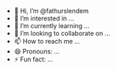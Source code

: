 - 👋 Hi, I’m @fathurslendem
- 👀 I’m interested in ...
- 🌱 I’m currently learning ...
- 💞️ I’m looking to collaborate on ...
- 📫 How to reach me ...
- 😄 Pronouns: ...
- ⚡ Fun fact: ...

<!---
fathurslendem/fathurslendem is a ✨ special ✨ repository because its `README.md` (this file) appears on your GitHub profile.
You can click the Preview link to take a look at your changes.
--->

